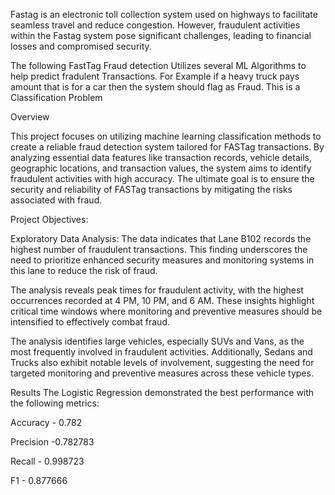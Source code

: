 Fastag is an electronic toll collection system used on highways to facilitate seamless travel and reduce congestion. 
However, fraudulent activities within the Fastag system pose significant challenges, leading to financial losses and compromised security.

The following FastTag Fraud detection Utilizes several ML Algorithms to help predict fradulent Transactions. For Example if a heavy truck pays amount that is for a car then the system should flag as Fraud.
This is a Classification Problem

Overview

This project focuses on utilizing machine learning classification methods to create a reliable fraud detection system tailored for FASTag transactions. By analyzing essential data features like transaction records, vehicle details, geographic locations, and transaction values, the system aims to identify fraudulent activities with high accuracy. The ultimate goal is to ensure the security and reliability of FASTag transactions by mitigating the risks associated with fraud.

Project Objectives:

Exploratory Data Analysis: 
The data indicates that Lane B102 records the highest number of fraudulent transactions. This finding underscores the need to prioritize enhanced security measures and monitoring systems in this lane to reduce the risk of fraud.

The analysis reveals peak times for fraudulent activity, with the highest occurrences recorded at 4 PM, 10 PM, and 6 AM. These insights highlight critical time windows where monitoring and preventive measures should be intensified to effectively combat fraud.

The analysis identifies large vehicles, especially SUVs and Vans, as the most frequently involved in fraudulent activities. Additionally, Sedans and Trucks also exhibit notable levels of involvement, suggesting the need for targeted monitoring and preventive measures across these vehicle types.


Results
The Logistic Regression demonstrated the best performance with the following metrics:

Accuracy - 0.782  

Precision -0.782783  

Recall - 0.998723 

F1    - 0.877666



